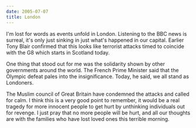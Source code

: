 ```yaml
---
date: 2005-07-07
title: London
---
```

I'm lost for words as events unfold in London. Listening to the BBC news is surreal, it's only just sinking in just what's happened in our capital. Earlier Tony Blair confirmed that this looks like terrorist attacks timed to coincide with the G8 which starts in Scotland today. 

One thing that stood out for me was the solidarity shown by other governments around the world. The French Prime Minister said that the Olympic defeat pales into the insignificance. Today, he said, we all stand as Londoners. 

The Muslim council of Great Britain have condemned the attacks and called for calm. I think this is a very good point to remember, it would be a real tragedy for more innocent people to get hurt by unthinking individuals out for revenge. I just pray that no more people will be hurt, and all our thoughts are with the families who have lost loved ones this terrible morning.